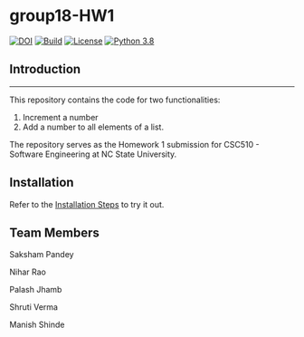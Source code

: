 # group18-HW1

[![DOI](https://zenodo.org/badge/DOI/10.5281/zenodo.7029975.svg)](https://doi.org/10.5281/zenodo.7029975) 
[![Build](https://github.com/niharncsu/group18-HW1/actions/workflows/build.yml/badge.svg)](https://github.com/niharncsu/group18-HW1/actions/workflows/build.yml)
[![License](https://img.shields.io/badge/License-Apache_2.0-blue.svg)](https://opensource.org/licenses/Apache-2.0)
[![Python 3.8](https://img.shields.io/badge/python-3.6-blue.svg)](https://www.python.org/downloads/release/python-380/)

## Introduction 
---
This repository contains the code for two functionalities:
1. Increment a number
2. Add a number to all elements of a list. 

The repository serves as the Homework 1 submission for CSC510 - Software Engineering at NC State University.

## Installation
Refer to the [Installation Steps](https://github.com/niharncsu/group18-HW1/blob/main/INSTALL.md) to try it out.

## Team Members
Saksham Pandey

Nihar Rao

Palash Jhamb

Shruti Verma

Manish Shinde
